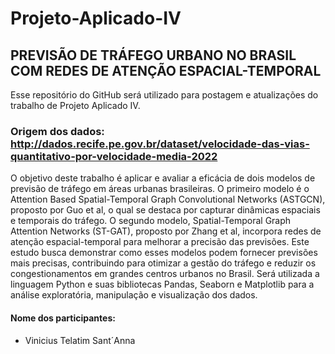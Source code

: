 # Projeto-Aplicado-IV

## PREVISÃO DE TRÁFEGO URBANO NO BRASIL COM REDES DE ATENÇÃO ESPACIAL-TEMPORAL

Esse repositório do GitHub será utilizado para postagem e atualizações do trabalho de Projeto Aplicado IV.

### Origem dos dados: http://dados.recife.pe.gov.br/dataset/velocidade-das-vias-quantitativo-por-velocidade-media-2022


O objetivo deste trabalho é aplicar e avaliar a eficácia de dois modelos de previsão de tráfego em áreas urbanas brasileiras. O primeiro modelo é o Attention Based Spatial-Temporal Graph Convolutional Networks (ASTGCN), proposto por Guo et al, o qual se destaca por capturar dinâmicas espaciais e temporais do tráfego. O segundo modelo, Spatial-Temporal Graph Attention Networks (ST-GAT), proposto por Zhang et al, incorpora redes de atenção espacial-temporal para melhorar a precisão das previsões. Este estudo busca demonstrar como esses modelos podem fornecer previsões mais precisas, contribuindo para otimizar a gestão do tráfego e reduzir os congestionamentos em grandes centros urbanos no Brasil.
Será utilizada a linguagem Python e suas bibliotecas Pandas, Seaborn e Matplotlib para a análise exploratória, manipulação e visualização dos dados.


#### Nome dos participantes: 
- Vinicius Telatim Sant´Anna
